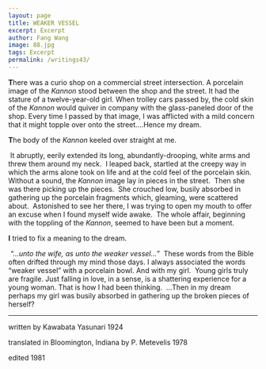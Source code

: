 ```yaml
---
layout: page
title: WEAKER VESSEL
excerpt: Excerpt
author: Fang Wang
image: 88.jpg
tags: Excerpt
permalink: /writings43/
---
```


**T**here was a curio shop on a commercial street intersection. A porcelain image of the *Kannon* stood between the shop and the street. It had the stature of a twelve-year-old girl. When trolley cars passed by, the cold skin of the *Kannon* would quiver in company with the glass-paneled door of the shop. Every time I passed by that image, I was afflicted with a mild concern that it might topple over onto the street.…Hence my dream.

 

**T**he body of the *Kannon* keeled over straight at me.

​	It abruptly, eerily extended its long, abundantly-drooping, white arms and threw them around my neck.
​	I leaped back, startled at the creepy way in which the arms alone took on life and at the cold feel of the porcelain skin.
​	Without a sound, the *Kannon* image lay in pieces in the street.
​	Then she was there picking up the pieces.
​	She crouched low, busily absorbed in gathering up the porcelain fragments which, gleaming, were scattered about.
​	Astonished to see her there, I was trying to open my mouth to offer an excuse when I found myself wide awake.
​	The whole affair, beginning with the toppling of the *Kannon*, seemed to have been but a moment.

 

**I** tried to fix a meaning to the dream.

​	*“…unto the wife, as unto the weaker vessel…”*
​	These words from the Bible often drifted through my mind those days. I always associated the words “weaker vessel” with a porcelain bowl. And with my girl.
​	Young girls truly are fragile. Just falling in love, in a sense, is a shattering experience for a young woman. That is how I had been thinking.
​	…Then in my dream perhaps my girl was busily absorbed in gathering up the broken pieces of herself?

 

****

written by Kawabata Yasunari 1924

translated in Bloomington, Indiana by P. Metevelis 1978

edited 1981